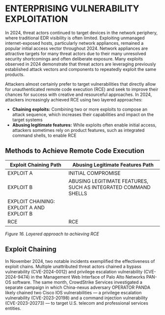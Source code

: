 # ENTERPRISING VULNERABILITY EXPLOITATION

In 2024, threat actors continued to target devices in the network periphery, where traditional EDR visibility is often limited. Exploiting unmanaged internet-exposed hosts, particularly network appliances, remained a popular initial access vector throughout 2024. Network appliances are attractive targets for many threat actors due to their many unresolved security shortcomings and often deliberate exposure. Many exploits observed in 2024 demonstrate that threat actors are leveraging previously established attack vectors and components to repeatedly exploit the same products.

Attackers almost certainly prefer to target vulnerabilities that directly allow for unauthenticated remote code execution (RCE) and seek to improve their chances for success with creative and resourceful approaches. In 2024, attackers increasingly achieved RCE using two layered approaches:

- **Chaining exploits:** Combining two or more exploits to compose an attack sequence, which increases their capabilities and impact on the target systems
- **Abusing legitimate features:** While exploits often enable initial access, attackers sometimes rely on product features, such as integrated command shells, to enable RCE

## Methods to Achieve Remote Code Execution

| Exploit Chaining Path           | Abusing Legitimate Features Path                    |
|---------------------------------|-----------------------------------------------------|
| EXPLOIT A                       | INITIAL COMPROMISE                                  |
| EXPLOIT B                       | ABUSING LEGITIMATE FEATURES,<br>SUCH AS INTEGRATED COMMAND SHELLS |
| EXPLOIT CHAINING:<br>EXPLOIT A AND EXPLOIT B |                                                     |
| RCE                             | RCE                                                 |

*Figure 16. Layered approach to achieving RCE*

## Exploit Chaining

In November 2024, two notable incidents exemplified the effectiveness of exploit chains. Multiple unattributed threat actors chained a bypass vulnerability (CVE-2024-0012) and privilege escalation vulnerability (CVE-2024-9474) in the Management Web Interface of Palo Alto Networks PAN-OS software. The same month, CrowdStrike Services investigated a separate campaign in which China-nexus adversary OPERATOR PANDA likely chained two Cisco IOS vulnerabilities — a privilege escalation vulnerability (CVE-2023-20198) and a command injection vulnerability (CVE-2023-20273) — to target U.S. telecom and professional services entities.
